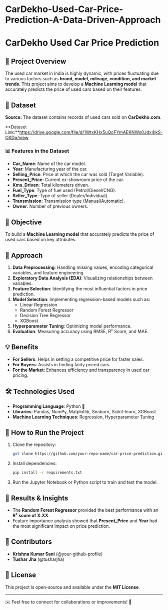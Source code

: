 # CarDekho-Used-Car-Price-Prediction-A-Data-Driven-Approach
# CarDekho Used Car Price Prediction

## 📌 Project Overview
The used car market in India is highly dynamic, with prices fluctuating due to various factors such as **brand, model, mileage, condition, and market trends**. This project aims to develop a **Machine Learning model** that accurately predicts the price of used cars based on their features.

## 📂 Dataset
**Source:** The dataset contains records of used cars sold on **CarDekho.com**.

**Dataset Link:**https://drive.google.com/file/d/1WtxKHx5uQoFYmAEKNWs0Jdx4jkS-OXDq/view
### 📊 Features in the Dataset
- **Car_Name**: Name of the car model.
- **Year**: Manufacturing year of the car.
- **Selling_Price**: Price at which the car was sold (Target Variable).
- **Present_Price**: Current ex-showroom price of the car.
- **Kms_Driven**: Total kilometers driven.
- **Fuel_Type**: Type of fuel used (Petrol/Diesel/CNG).
- **Seller_Type**: Type of seller (Dealer/Individual).
- **Transmission**: Transmission type (Manual/Automatic).
- **Owner**: Number of previous owners.

## 🎯 Objective
To build a **Machine Learning model** that accurately predicts the price of used cars based on key attributes.

## 🚀 Approach
1. **Data Preprocessing**: Handling missing values, encoding categorical variables, and feature engineering.
2. **Exploratory Data Analysis (EDA)**: Visualizing relationships between variables.
3. **Feature Selection**: Identifying the most influential factors in price prediction.
4. **Model Selection**: Implementing regression-based models such as:
   - Linear Regression
   - Random Forest Regressor
   - Decision Tree Regressor
   - XGBoost
5. **Hyperparameter Tuning**: Optimizing model performance.
6. **Evaluation**: Measuring accuracy using RMSE, R² Score, and MAE.

## 💡 Benefits
- **For Sellers**: Helps in setting a competitive price for faster sales.
- **For Buyers**: Assists in finding fairly priced cars.
- **For the Market**: Enhances efficiency and transparency in used car pricing.

## 🛠️ Technologies Used
- **Programming Language**: Python 🐍
- **Libraries**: Pandas, NumPy, Matplotlib, Seaborn, Scikit-learn, XGBoost
- **Machine Learning Techniques**: Regression, Hyperparameter Tuning

## 📌 How to Run the Project
1. Clone the repository:
   ```bash
   git clone https://github.com/your-repo-name/car-price-prediction.git
   ```
2. Install dependencies:
   ```bash
   pip install -r requirements.txt
   ```
3. Run the Jupyter Notebook or Python script to train and test the model.

## 📌 Results & Insights
- The **Random Forest Regressor** provided the best performance with an **R² score of X.XX**.
- Feature importance analysis showed that **Present_Price** and **Year** had the most significant impact on price prediction.

## 🤝 Contributors
- **Krishna Kumar Sani** (@your-github-profile)
- **Tushar Jha** (@tusharjha)

## 📜 License
This project is open-source and available under the **MIT License**.

---
✉️ Feel free to connect for collaborations or improvements! 🚀
